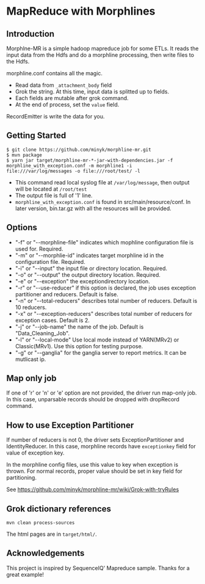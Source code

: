MapReduce with Morphlines
==========================

## Introduction

Morphlne-MR is a simple hadoop mapreduce job for some ETLs. It reads the input data from the Hdfs and do a morphline processing, then write files to the Hdfs. 

morphline.conf contains all the magic.
* Read data from `_attachment_body` field
* Grok the string. At this time, input data is splitted up to fields. 
* Each fields are mutable after grok command.
* At the end of process, set the `value` field. 

RecordEmitter is write the data for you. 

## Getting Started

```
$ git clone https://github.com/minyk/morphline-mr.git
$ mvn package
$ yarn jar target/morphline-mr-*-jar-with-dependencies.jar -f morphline_with_exception.conf -m morphline1 -i file:///var/log/messages -o file:///root/test/ -l
```
* This command read local syslog file at `/var/log/message`, then output will be located at `/root/test`
 * The output file is full of '1' line.
* `morphline_with_exception.conf` is found in src/main/resource/conf. In later version, bin.tar.gz with all the resources will be provided.

## Options

- "-f" or "--morphline-file" indicates which mophline configuration file is used for. Required.
- "-m" or "--morphlie-id" indicates target morphline id in the configuration file. Required.
- "-i" or "--input" the input file or directory location. Required.
- "-o" or "--output" the output directory location. Required.
- "-e" or "--exception" the exceptiondirectory location. 
- "-r" or "--use-reducer" if this option is declared, the job uses exception partitioner and reducers. Default is false.
- "-n" or "--total-reducers" describes total number of reducers. Default is 10 reducers.
- "-x" or "--exception-reducers" describes total number of reducers for exception cases. Default is 2.
- "-j" or "--job-name" the name of the job. Default is "Data\_Cleaning\_Job".
- "-l" or "--local-mode" Use local mode instead of YARN(MRv2) or Classic(MRv1). Use this option for testing purpose.
- "-g" or "--ganglia" for the ganglia server to report metrics. It can be mutlicast ip.

## Map only job

If one of 'r' or 'n' or 'e' option are not provided, the driver run map-only job. In this case, unparsable records should be dropped with dropRecord command. 

## How to use Exception Partitioner

If number of reducers is not 0, the driver sets ExceptionPartitioner and IdentityReducer. In this case, morphline records have `exceptionkey` field for value of exception key.

In the morphline config files, use this value to key when exception is thrown. For normal records, proper value should be set in key field for partitioning.

See https://github.com/minyk/morphline-mr/wiki/Grok-with-tryRules

## Grok dictionary references

```
mvn clean process-sources
```

The html pages are in `target/html/`.

## Acknowledgements

This project is inspired by SequenceIQ' Mapreduce sample. Thanks for a great example!
